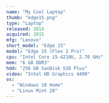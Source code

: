 ```yaml
---
name: "My Cool Laptop"
thumb: "edge15.png"
type: "Laptop"
released: 2014
acquired: 2015
mfg: "Lenovo"
short_model: "Edge 15"
model: "Edge 15 (Flex 2 Pro)"
cpu: "Intel Core i5-4210U, 2.70 GHz"
mem: "6 GB DDR3"
hdd: "256 GB SanDisk SSD Plus"
video: "Intel HD Graphics 4400"
os:
  - "Windows 10 Home"
  - "Linux Mint 20"
---
```

